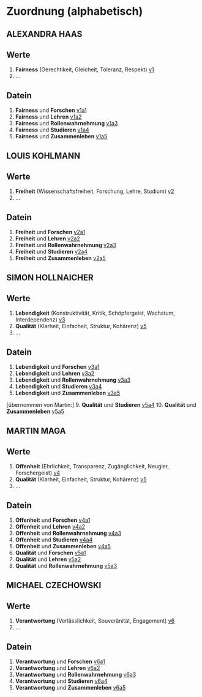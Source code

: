 <!--
   NAME - The NAME of this project is:
ethos

  FILE - The FILENAME of the current file is:
/fields_assignment.md

  CREATION - This project was CREATED on:
2017-01-28-16:15:00 UTC

  MODIFICATION - This project was last MODIFIED on:
2017-01-28-16:15:00 UTC

  VERSION - The current VERSION of this project is:
<git-commit-hash>-2017-01-28-16:15:00 UTC

  CREATOR(S) - This project was CREATED by:
Michael Czechowski, Martin Maga

  CONTACT - You can CONTACT the creator(s) or developer(s) of this project at:
E-Mail: mail@martinmaga.de

  COPYRIGHT - The COPYRIGHT holder of this project is:
COPYRIGHT (c) 2016 Martin Maga

  LICENSE - This project is LICENSED under the following license:
Martin Maga 2016 CC BY-SA 4.0 https://creativecommons.org

  SUBFILE – This is a SUBFILE! For more INFORMATION on this project go to:
/README.md
-->

# Zuordnung (alphabetisch)
## ALEXANDRA HAAS
## Werte
1. **Fairness** (Gerechtikeit, Gleicheit, Toleranz, Respekt)
  [v1](/../contents/values/v1_fairness.md)
2. …

## Datein
1. **Fairness** und **Forschen** [v1a1](../contents/fields/v1a1.md)
2. **Fairness** und **Lehren** [v1a2](../contents/fields/v1a2.md)
3. **Fairness** und **Rollenwahrnehmung** [v1a3](../contents/fields/v1a3.md)
4. **Fairness** und **Studieren** [v1a4](../contents/fields/v1a4.md)
5. **Fairness** und **Zusammenleben** [v1a5](../contents/fields/v1a5.md)

## LOUIS KOHLMANN
## Werte
1. **Freiheit** (Wissenschaftsfreiheit, Forschung, Lehre, Studium)
  [v2](../contents/values/v2_freedom.md)
2. …

## Datein
1. **Freiheit** und **Forschen** [v2a1](../contents/fields/v2a1.md)
2. **Freiheit** und **Lehren** [v2a2](../contents/fields/v2a2.md)
3. **Freiheit** und **Rollenwahrnehmung** [v2a3](../contents/fields/v2a3.md)
4. **Freiheit** und **Studieren** [v2a4](../contents/fields/v2a4.md)
5. **Freiheit** und **Zusammenleben** [v2a5](../contents/fields/v2a5.md)

## SIMON HOLLNAICHER
## Werte
1. **Lebendigkeit** (Konstruktivität, Kritik, Schöpfergeist, Wachstum,
  Interdependenz)
  [v3](../contents/values/v3_liveliness.md)
2. **Qualität** (Klarheit, Einfacheit, Struktur, Kohärenz)
  [v5](../contents/values/v5_quality.md)
3. …

## Datein
1. **Lebendigkeit** und **Forschen** [v3a1](../contents/fields/v3a1.md)
2. **Lebendigkeit** und **Lehren** [v3a2](../contents/fields/v3a2.md)
3. **Lebendigkeit** und **Rollenwahrnehmung** [v3a3](../contents/fields/v3a3.md)
4. **Lebendigkeit** und **Studieren** [v3a4](../contents/fields/v3a4.md)
5. **Lebendigkeit** und **Zusammenleben** [v3a5](../contents/fields/v3a5.md)

[übernommen von Martin:]
9. **Qualität** und **Studieren** [v5a4](../contents/fields/v5a4.md)
10. **Qualität** und **Zusammenleben** [v5a5](../contents/fields/v5a5.md)

## MARTIN MAGA
## Werte
1. **Offenheit** (Ehrlichkeit, Transparenz, Zugänglichkeit, Neugier,
  Forschergeist)
  [v4](../contents/values/v4_openness.md)
2. **Qualität** (Klarheit, Einfacheit, Struktur, Kohärenz)
  [v5](../contents/values/v5_quality.md)
3. …

## Datein
1. **Offenheit** und **Forschen** [v4a1](../contents/fields/v4a1.md)
2. **Offenheit** und **Lehren** [v4a2](../contents/fields/v4a2.md)
3. **Offenheit** und **Rollenwahrnehmung** [v4a3](../contents/fields/v4a3.md)
4. **Offenheit** und **Studieren** [v4a4](../contents/fields/v4a4.md)
5. **Offenheit** und **Zusammenleben** [v4a5](../contents/fields/v4a5.md)
6. **Qualität** und **Forschen** [v5a1](../contents/fields/v5a1.md)
7. **Qualität** und **Lehren** [v5a2](../contents/fields/v5a2.md)
8. **Qualität** und **Rollenwahrnehmung** [v5a3](../contents/fields/v5a3.md)

## MICHAEL CZECHOWSKI
## Werte
1. **Verantwortung** (Verlässlichkeit, Souveränität, Engagement)
  [v6](../contents/values/v6_responsibility.md)
2. …

## Datein
1. **Verantwortung** und **Forschen** [v6a1](../contents/fields/v6a1.md)
2. **Verantwortung** und **Lehren** [v6a2](../contents/fields/v6a2.md)
3. **Verantwortung** und **Rollenwahrnehmung** [v6a3](../contents/fields/v6a3.md)
4. **Verantwortung** und **Studieren** [v6a4](../contents/fields/v6a4.md)
5. **Verantwortung** und **Zusammenleben** [v6a5](../contents/fields/v6a5.md)
